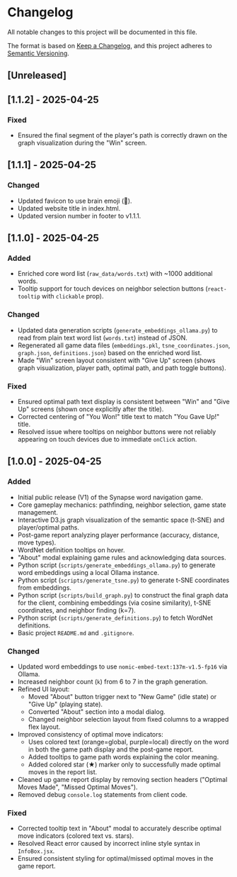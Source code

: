 # Changelog

All notable changes to this project will be documented in this file.

The format is based on [Keep a Changelog](https://keepachangelog.com/en/1.0.0/),
and this project adheres to [Semantic Versioning](https://semver.org/spec/v2.0.0.html).

## [Unreleased]

## [1.1.2] - 2025-04-25

### Fixed

- Ensured the final segment of the player's path is correctly drawn on the graph visualization during the "Win" screen.

## [1.1.1] - 2025-04-25

### Changed

- Updated favicon to use brain emoji (🧠).
- Updated website title in index.html.
- Updated version number in footer to v1.1.1.

## [1.1.0] - 2025-04-25

### Added

- Enriched core word list (`raw_data/words.txt`) with ~1000 additional words.
- Tooltip support for touch devices on neighbor selection buttons (`react-tooltip` with `clickable` prop).

### Changed

- Updated data generation scripts (`generate_embeddings_ollama.py`) to read from plain text word list (`words.txt`) instead of JSON.
- Regenerated all game data files (`embeddings.pkl`, `tsne_coordinates.json`, `graph.json`, `definitions.json`) based on the enriched word list.
- Made "Win" screen layout consistent with "Give Up" screen (shows graph visualization, player path, optimal path, and path toggle buttons).

### Fixed

- Ensured optimal path text display is consistent between "Win" and "Give Up" screens (shown once explicitly after the title).
- Corrected centering of "You Won!" title text to match "You Gave Up!" title.
- Resolved issue where tooltips on neighbor buttons were not reliably appearing on touch devices due to immediate `onClick` action.

## [1.0.0] - 2025-04-25

### Added

- Initial public release (V1) of the Synapse word navigation game.
- Core gameplay mechanics: pathfinding, neighbor selection, game state management.
- Interactive D3.js graph visualization of the semantic space (t-SNE) and player/optimal paths.
- Post-game report analyzing player performance (accuracy, distance, move types).
- WordNet definition tooltips on hover.
- "About" modal explaining game rules and acknowledging data sources.
- Python script (`scripts/generate_embeddings_ollama.py`) to generate word embeddings using a local Ollama instance.
- Python script (`scripts/generate_tsne.py`) to generate t-SNE coordinates from embeddings.
- Python script (`scripts/build_graph.py`) to construct the final graph data for the client, combining embeddings (via cosine similarity), t-SNE coordinates, and neighbor finding (k=7).
- Python script (`scripts/generate_definitions.py`) to fetch WordNet definitions.
- Basic project `README.md` and `.gitignore`.

### Changed

- Updated word embeddings to use `nomic-embed-text:137m-v1.5-fp16` via Ollama.
- Increased neighbor count (`k`) from 6 to 7 in the graph generation.
- Refined UI layout:
  - Moved "About" button trigger next to "New Game" (idle state) or "Give Up" (playing state).
  - Converted "About" section into a modal dialog.
  - Changed neighbor selection layout from fixed columns to a wrapped flex layout.
- Improved consistency of optimal move indicators:
  - Uses colored text (orange=global, purple=local) directly on the word in both the game path display and the post-game report.
  - Added tooltips to game path words explaining the color meaning.
  - Added colored star (★) marker only to successfully made optimal moves in the report list.
- Cleaned up game report display by removing section headers ("Optimal Moves Made", "Missed Optimal Moves").
- Removed debug `console.log` statements from client code.

### Fixed

- Corrected tooltip text in "About" modal to accurately describe optimal move indicators (colored text vs. stars).
- Resolved React error caused by incorrect inline style syntax in `InfoBox.jsx`.
- Ensured consistent styling for optimal/missed optimal moves in the game report.
